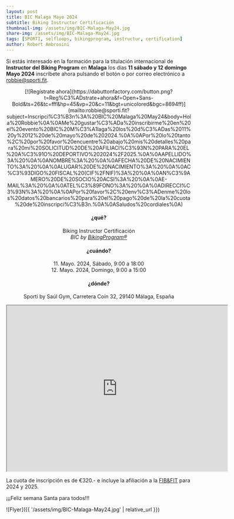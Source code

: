 ```yaml
---
layout: post
title: BIC Malaga Mayo 2024
subtitle: Biking Instructor Certificación
thumbnail-img: /assets/img/BIC-Malaga-May24.jpg
share-img: /assets/img/BIC-Malaga-May24.jpg
tags: [SPORTI, selfloops, bikingprogram, instructur, certification]
author: Robert Ambrosini
---
```

Si estás interesado en la formación para la titulación internacional de **Instructor del Biking Program** 
en **Malaga** los días **11 sábado y 12 domingo Mayo 2024** 
inscríbete ahora pulsando el botón o por correo electrónico a [robbie@sporti.fit](mailto:robbie@sporti.fit?subject=Inscripci%C3%B3n%3A%BIC%20Malaga%20Feb24).

<p style="text-align: center;">[![Regístrate ahora](https://dabuttonfactory.com/button.png?t=Reg%C3%ADstrate+ahora&f=Open+Sans-Bold&ts=26&tc=fff&hp=45&vp=20&c=11&bgt=unicolored&bgc=8694ff)](mailto:robbie@sporti.fit?subject=Inscripci%C3%B3n%3A%20BIC%20Malaga%20May24&body=Hola%20Robbie%0A%0AMe%20gustar%C3%ADa%20inscribirme%20en%20el%20evento%20BIC%20M%C3%A1laga%20los%20d%C3%ADas%2011%20y%2012%20de%20mayo%20de%202024.%0A%0APor%20lo%20tanto%2C%20por%20favor%20encuentre%20abajo%20mis%20detalles%20para%20mi%20SOLICITUD%20DE%20AFILIACI%C3%93N%20PARA%20EL%20A%C3%91O%20DEPORTIVO%202024%2F2025.%0A%0AAPELLIDO%3A%20%0A%0ANOMBRE%3A%20%0A%0AFECHA%20DE%20NACIMIENTO%3A%20%0A%0ALUGAR%20DE%20NACIMIENTO%3A%20%0A%0AC%C3%93DIGO%20FISCAL%20(CIF%2FNIF)%3A%20%0A%0AN%C3%9AMERO%20DE%20SOCIO%20ACSI%3A%20%0A%0AE-MAIL%3A%20%0A%0ATEL%C3%89FONO%3A%20%0A%0ADIRECCI%C3%93N%3A%20%0A%0APor%20favor%2C%20env%C3%ADenme%20los%20datos%20bancarios%20para%20el%20pago%20de%20la%20cuota%20de%20inscripci%C3%B3n.%0A%0ASaludos%20cordiales%0A)</p>

<h4 style="text-align: center;">¿qué?</h4>
<p style="text-align: center;"> Biking Instructor Certificación<br><i>BIC by <a href="https://www.fibefit.it/biking-program/">BikingProgram®</a></i></p>

<h4 style="text-align: center;">¿cuándo?</h4>
<p style="text-align: center;">11. Mayo. 2024, Sábado, 9:00 a 18:00<br>12. Mayo. 2024, Domingo, 9:00 a 15:00</p>

<h4 style="text-align: center;">¿dónde?</h4>
<p style="text-align: center;">Sporti by Saúl Gym, Carretera Coín 32, 29140 Málaga, España</p>
<div style="text-align:center;"><iframe src="https://www.google.com/maps/embed?pb=!1m14!1m8!1m3!1d12802.377184792325!2d-4.4930658!3d36.6602096!3m2!1i1024!2i768!4f13.1!3m3!1m2!1s0xd72fa33d7ca3445%3A0x87528011e1a3825a!2sSaul%20Fitness%20Gym!5e0!3m2!1sen!2sch!4v1704313350398!5m2!1sen!2sch" style="text-align:center;" width="600" height="450" style="border:0;" allowfullscreen="" loading="lazy" referrerpolicy="no-referrer-when-downgrade"></iframe></div>

La cuota de inscripción es de €320.- e incluye la afiliación a la [FIB&FIT](https://www.fibefit.it/) para 2024 y 2025.

¡¡¡Feliz semana Santa para todos!!! 

![Flyer]({{ '/assets/img/BIC-Malaga-May24.jpg' | relative_url }})
